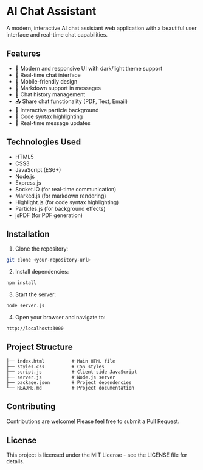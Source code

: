 # AI Chat Assistant

A modern, interactive AI chat assistant web application with a beautiful user interface and real-time chat capabilities.

## Features

- 🎨 Modern and responsive UI with dark/light theme support
- 💬 Real-time chat interface
- 📱 Mobile-friendly design
- 📝 Markdown support in messages
- 💾 Chat history management
- 📤 Share chat functionality (PDF, Text, Email)
- 🌟 Interactive particle background
- 🎯 Code syntax highlighting
- 🔄 Real-time message updates

## Technologies Used

- HTML5
- CSS3
- JavaScript (ES6+)
- Node.js
- Express.js
- Socket.IO (for real-time communication)
- Marked.js (for markdown rendering)
- Highlight.js (for code syntax highlighting)
- Particles.js (for background effects)
- jsPDF (for PDF generation)

## Installation

1. Clone the repository:
```bash
git clone <your-repository-url>
```

2. Install dependencies:
```bash
npm install
```

3. Start the server:
```bash
node server.js
```

4. Open your browser and navigate to:
```
http://localhost:3000
```

## Project Structure

```
├── index.html          # Main HTML file
├── styles.css          # CSS styles
├── script.js           # Client-side JavaScript
├── server.js           # Node.js server
├── package.json        # Project dependencies
└── README.md           # Project documentation
```

## Contributing

Contributions are welcome! Please feel free to submit a Pull Request.

## License

This project is licensed under the MIT License - see the LICENSE file for details. 